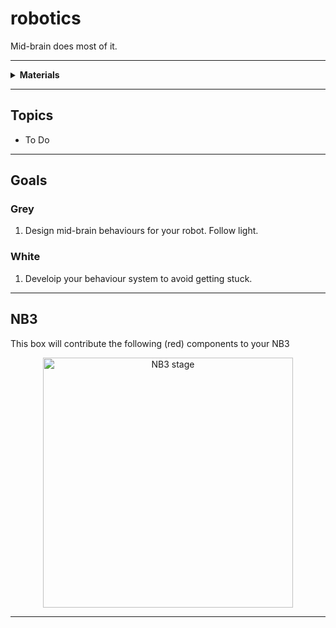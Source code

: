 # robotics

Mid-brain does most of it.

----

<details><summary><b>Materials</b></summary><p>

Contents|Description| # |Data|Link|
:-------|:----------|:-:|:--:|:--:|
Cable (Mini-USB/20cm)|01|Short mini-USB to Type-A cable (20 cm)|[-D-](1)|-|https://www.amazon.co.uk/LINDY-0-2-Type-Mini-B-Cable/dp/B01IZ4VFCO|Loose|100|25|10
Battery|01|NiMH 9.6V 8-cell 2000 mAh battery|[-D-](1)|-|https://www.amazon.co.uk/BAKTH-Capacity-Rechargeable-Discharge-Customized/dp/B08VRC8KL7|Loose|100|60|15
Battery Charger|01|NiMH battery charger (UK plug)|[-D-](1)|-|https://www.amazon.co.uk/dp/B089VRXKWY?psc=1&smid=AOVA4BIXU2O7J&ref_=chk_typ_imgToDp|Loose|90|90|70
Velcro Patch|01|Velcro adhesive|[-D-](1)|-||Loose|50|75|4

</p></details>

----

## Topics

- To Do

----

## Goals

### Grey

1. Design mid-brain behaviours for your robot. Follow light.

### White

1. Develoip your behaviour system to avoid getting stuck.


----

## NB3

This box will contribute the following (red) components to your NB3

<p align="center">
<img src="_images/NB3_roboticsbehaviour.png" alt="NB3 stage" width="400" height="400">
<p>

----
